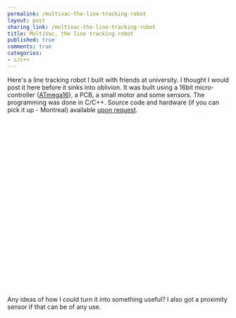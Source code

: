 ```yaml
---
permalink: /multivac-the-line-tracking-robot
layout: post
sharing_link: /multivac-the-line-tracking-robot
title: MultiVac, the line tracking robot
published: true
comments: true
categories:
- c/c++
---
```

<p>Here's a line tracking robot I built with friends at university. I thought I would post it here before it sinks into oblivion. It was built using a 16bit&nbsp;micro-controller (<a href="http://www.atmel.com/dyn/products/product_card.asp?PN=ATmega16">ATmega16</a>), a PCB, a small motor and some sensors. The programming was done in C/C++. Source code and hardware (if you can pick it up - Montreal) available <a href="http://twitter.com/olivierll">upon request</a>.</p>
<p>
<object height="385" width="480">
<param name="movie" value="http://www.youtube.com/v/bndYfanDBS8?fs=1&amp;hl=en_US" />
<param name="allowFullScreen" value="true" />
<param name="allowscriptaccess" value="always" /><embed src="http://www.youtube.com/v/bndYfanDBS8?fs=1&amp;hl=en_US" type="application/x-shockwave-flash" height="385" width="480"></embed>
</object>
</p>
<p>Any ideas of how I could turn it into something useful? I also got a proximity sensor if that can be of any use.</p>
